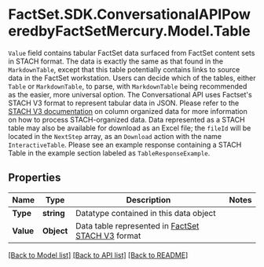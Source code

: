 # FactSet.SDK.ConversationalAPIPoweredbyFactSetMercury.Model.Table
`Value` field contains tabular FactSet data surfaced from FactSet content sets in STACH format. The data is exactly the same as that found in the `MarkdownTable`, except that this table potentially contains links to source data in the FactSet workstation. Users can decide which of the tables, either `Table` or `MarkdownTable`, to parse, with `MarkdownTable` being recommended as the easier, more universal option.  The Conversational API uses Factset's STACH V3 format to represent tabular data in JSON. Please refer to the [STACH V3 documentation](https://factset.github.io/stachschema/#/v3/README) on column organized data for more information on how to process STACH-organized data.  Data represented as a STACH table may also be available for download as an Excel file; the `fileId` will be located in the `NextStep` array, as an `Download` action with the name `InteractiveTable`.  Please see an example response containing a STACH Table in the example section labeled as `TableResponseExample`.  

## Properties

Name | Type | Description | Notes
------------ | ------------- | ------------- | -------------
**Type** | **string** | Datatype contained in this data object | 
**Value** | **Object** | Data table represented in [FactSet STACH V3](https://factset.github.io/stachschema/#/v3/README) format | 

[[Back to Model list]](../README.md#documentation-for-models) [[Back to API list]](../README.md#documentation-for-api-endpoints) [[Back to README]](../README.md)

